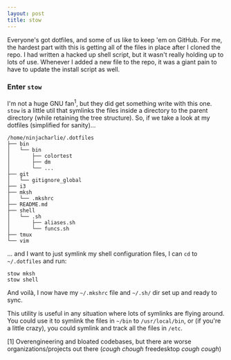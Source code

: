 ```yaml
---
layout: post
title: stow
---
```


Everyone's got dotfiles, and some of us like to keep 'em on GitHub. For me, the hardest part with this is getting all of the files in place after I cloned the repo. I had written a hacked up shell script, but it wasn't really holding up to lots of use. Whenever I added a new file to the repo, it was a giant pain to have to update the install script as well.

### Enter `stow`
I'm not a huge GNU fan<sup>1</sup>, but they did get something write with this one. `stow` is a little util that symlinks the files inside a directory to the parent directory (while retaining the tree structure). So, if we take a look at my dotfiles (simplified for sanity)...

    /home/ninjacharlie/.dotfiles
    ├── bin
    │   └── bin
    │       ├── colortest
    │       ├── dm
    │       └── ...
    ├── git
    │   └── gitignore_global
    ├── i3
    ├── mksh
    │   └── .mkshrc
    ├── README.md
    ├── shell
    │   └── .sh
    │       ├── aliases.sh
    │       └── funcs.sh
    ├── tmux
    └── vim

... and I want to just symlink my shell configuration files, I can `cd` to `~/.dotfiles` and run:

    stow mksh
    stow shell

And voilà, I now have my `~/.mkshrc` file and `~/.sh/` dir set up and ready to sync.

This utility is useful in any situation where lots of symlinks are flying around. You could use it to symlink the files in `~/bin` to `/usr/local/bin`, or (if you're a little crazy), you could symlink and track all the files in `/etc`.

[1] Overengineering and bloated codebases, but there are worse organizations/projects out there (*cough* *chough* freedesktop *cough* *cough*)
